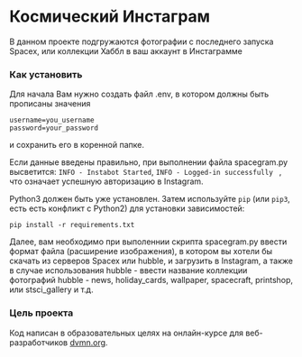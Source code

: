 # Космический Инстаграм

В данном проекте подгружаются фотографии с последнего запуска Spacex, или коллекции Хаббл в ваш аккаунт в Инстаграмме

### Как установить

Для начала Вам нужно создать файл .env, в котором должны быть прописаны значения
```Python3
username=you_username
password=your_password
```
и сохранить его в коренной папке.

Если данные введены правильно, при выполнении файла spacegram.py высветится: `INFO - Instabot Started`, `INFO - Logged-in successfully `
, что означает успешную авторизацию в Instagram.

Python3 должен быть уже установлен.
Затем используйте `pip` (или `pip3`, есть есть конфликт с Python2) для установки зависимостей:
```
pip install -r requirements.txt
```
Далее, вам необходимо при выполеннии скрипта spacegram.py ввести формат файла (расширение изображения), в котором вы хотели бы скачать из серверов Spacex или hubble, и загрузить в Instagram, а также в случае использования hubble - ввести название коллекции фотографий hubble - news, holiday_cards, wallpaper, spacecraft, printshop, или stsci_gallery и т.д.
### Цель проекта

Код написан в образовательных целях на онлайн-курсе для веб-разработчиков [dvmn.org](https://dvmn.org/).
